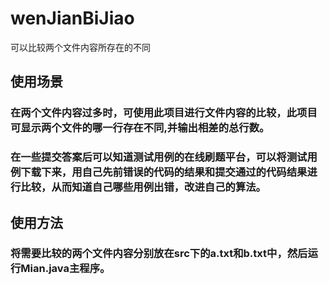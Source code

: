 # wenJianBiJiao
可以比较两个文件内容所存在的不同

## 使用场景
  ### 在两个文件内容过多时，可使用此项目进行文件内容的比较，此项目可显示两个文件的哪一行存在不同,并输出相差的总行数。
  ### 在一些提交答案后可以知道测试用例的在线刷题平台，可以将测试用例下载下来，用自己先前错误的代码的结果和提交通过的代码结果进行比较，从而知道自己哪些用例出错，改进自己的算法。

## 使用方法
  ### 将需要比较的两个文件内容分别放在src下的a.txt和b.txt中，然后运行Mian.java主程序。
  

